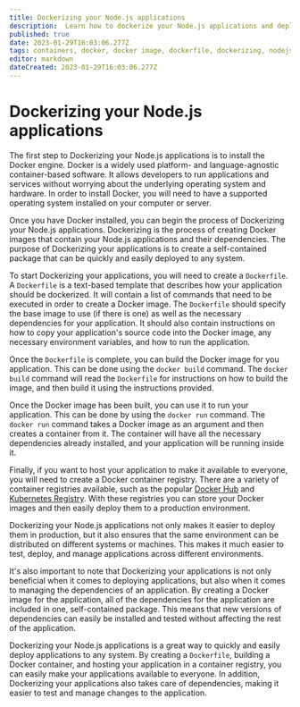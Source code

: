 ```yaml
---
title: Dockerizing your Node.js applications
description:  Learn how to dockerize your Node.js applications and deploy them using Docker Hub and Kubernetes Registry.
published: true
date: 2023-01-29T16:03:06.277Z
tags: containers, docker, docker image, dockerfile, dockerizing, nodejs, docker hub, kubernetes registry, application deployment
editor: markdown
dateCreated: 2023-01-29T16:03:06.277Z
---
```




# Dockerizing your Node.js applications

The first step to Dockerizing your Node.js applications is to install the Docker engine. Docker is a widely used platform- and language-agnostic container-based software. It allows developers to run applications and services without worrying about the underlying operating system and hardware. In order to install Docker, you will need to have a supported operating system installed on your computer or server.

Once you have Docker installed, you can begin the process of Dockerizing your Node.js applications. Dockerizing is the process of creating Docker images that contain your Node.js applications and their dependencies. The purpose of Dockerizing your applications is to create a self-contained package that can be quickly and easily deployed to any system.

To start Dockerizing your applications, you will need to create a `Dockerfile`. A `Dockerfile` is a text-based template that describes how your application should be dockerized. It will contain a list of commands that need to be executed in order to create a Docker image. The `Dockerfile` should specify the base image to use (if there is one) as well as the necessary dependencies for your application. It should also contain instructions on how to copy your application's source code into the Docker image, any necessary environment variables, and how to run the application. 

Once the `Dockerfile` is complete, you can build the Docker image for you application. This can be done using the `docker build` command. The `docker build` command will read the `Dockerfile` for instructions on how to build the image, and then build it using the instructions provided. 

Once the Docker image has been built, you can use it to run your application. This can be done by using the `docker run` command. The `docker run` command takes a Docker image as an argument and then creates a container from it. The container will have all the necessary dependencies already installed, and your application will be running inside it.

Finally, if you want to host your application to make it available to everyone, you will need to create a Docker container registry. There are a variety of container registries available, such as the popular [Docker Hub](https://hub.docker.com) and [Kubernetes Registry](https://kubernetes.io/). With these registries you can store your Docker images and then easily deploy them to a production environment. 

Dockerizing your Node.js applications not only makes it easier to deploy them in production, but it also ensures that the same environment can be distributed on different systems or machines. This makes it much easier to test, deploy, and manage applications across different environments. 

It's also important to note that Dockerizing your applications is not only beneficial when it comes to deploying applications, but also when it comes to managing the dependencies of an application. By creating a Docker image for the application, all of the dependencies for the application are included in one, self-contained package. This means that new versions of dependencies can easily be installed and tested without affecting the rest of the application. 

Dockerizing your Node.js applications is a great way to quickly and easily deploy applications to any system. By creating a `Dockerfile`, building a Docker container, and hosting your application in a container registry, you can easily make your applications available to everyone. In addition, Dockerizing your applications also takes care of dependencies, making it easier to test and manage changes to the application. 


